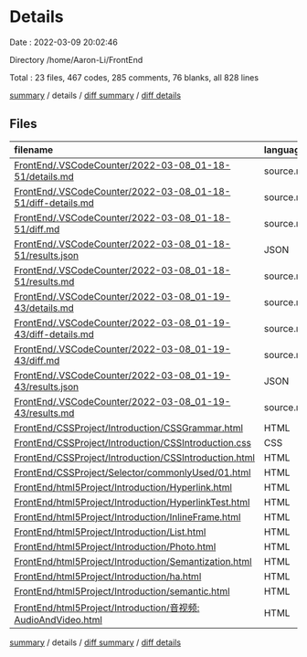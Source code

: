 # Details

Date : 2022-03-09 20:02:46

Directory /home/Aaron-Li/FrontEnd

Total : 23 files,  467 codes, 285 comments, 76 blanks, all 828 lines

[summary](results.md) / details / [diff summary](diff.md) / [diff details](diff-details.md)

## Files
| filename | language | code | comment | blank | total |
| :--- | :--- | ---: | ---: | ---: | ---: |
| [FrontEnd/.VSCodeCounter/2022-03-08_01-18-51/details.md](/FrontEnd/.VSCodeCounter/2022-03-08_01-18-51/details.md) | source.markdown.math | 20 | 0 | 6 | 26 |
| [FrontEnd/.VSCodeCounter/2022-03-08_01-18-51/diff-details.md](/FrontEnd/.VSCodeCounter/2022-03-08_01-18-51/diff-details.md) | source.markdown.math | 9 | 0 | 6 | 15 |
| [FrontEnd/.VSCodeCounter/2022-03-08_01-18-51/diff.md](/FrontEnd/.VSCodeCounter/2022-03-08_01-18-51/diff.md) | source.markdown.math | 12 | 0 | 7 | 19 |
| [FrontEnd/.VSCodeCounter/2022-03-08_01-18-51/results.json](/FrontEnd/.VSCodeCounter/2022-03-08_01-18-51/results.json) | JSON | 1 | 0 | 0 | 1 |
| [FrontEnd/.VSCodeCounter/2022-03-08_01-18-51/results.md](/FrontEnd/.VSCodeCounter/2022-03-08_01-18-51/results.md) | source.markdown.math | 19 | 0 | 7 | 26 |
| [FrontEnd/.VSCodeCounter/2022-03-08_01-19-43/details.md](/FrontEnd/.VSCodeCounter/2022-03-08_01-19-43/details.md) | source.markdown.math | 20 | 0 | 6 | 26 |
| [FrontEnd/.VSCodeCounter/2022-03-08_01-19-43/diff-details.md](/FrontEnd/.VSCodeCounter/2022-03-08_01-19-43/diff-details.md) | source.markdown.math | 9 | 0 | 6 | 15 |
| [FrontEnd/.VSCodeCounter/2022-03-08_01-19-43/diff.md](/FrontEnd/.VSCodeCounter/2022-03-08_01-19-43/diff.md) | source.markdown.math | 12 | 0 | 7 | 19 |
| [FrontEnd/.VSCodeCounter/2022-03-08_01-19-43/results.json](/FrontEnd/.VSCodeCounter/2022-03-08_01-19-43/results.json) | JSON | 1 | 0 | 0 | 1 |
| [FrontEnd/.VSCodeCounter/2022-03-08_01-19-43/results.md](/FrontEnd/.VSCodeCounter/2022-03-08_01-19-43/results.md) | source.markdown.math | 19 | 0 | 7 | 26 |
| [FrontEnd/CSSProject/Introduction/CSSGrammar.html](/FrontEnd/CSSProject/Introduction/CSSGrammar.html) | HTML | 23 | 3 | 1 | 27 |
| [FrontEnd/CSSProject/Introduction/CSSIntroduction.css](/FrontEnd/CSSProject/Introduction/CSSIntroduction.css) | CSS | 4 | 0 | 0 | 4 |
| [FrontEnd/CSSProject/Introduction/CSSIntroduction.html](/FrontEnd/CSSProject/Introduction/CSSIntroduction.html) | HTML | 19 | 37 | 1 | 57 |
| [FrontEnd/CSSProject/Selector/commonlyUsed/01.html](/FrontEnd/CSSProject/Selector/commonlyUsed/01.html) | HTML | 40 | 0 | 2 | 42 |
| [FrontEnd/html5Project/Introduction/Hyperlink.html](/FrontEnd/html5Project/Introduction/Hyperlink.html) | HTML | 21 | 22 | 1 | 44 |
| [FrontEnd/html5Project/Introduction/HyperlinkTest.html](/FrontEnd/html5Project/Introduction/HyperlinkTest.html) | HTML | 75 | 22 | 3 | 100 |
| [FrontEnd/html5Project/Introduction/InlineFrame.html](/FrontEnd/html5Project/Introduction/InlineFrame.html) | HTML | 11 | 14 | 3 | 28 |
| [FrontEnd/html5Project/Introduction/List.html](/FrontEnd/html5Project/Introduction/List.html) | HTML | 39 | 17 | 1 | 57 |
| [FrontEnd/html5Project/Introduction/Photo.html](/FrontEnd/html5Project/Introduction/Photo.html) | HTML | 14 | 47 | 2 | 63 |
| [FrontEnd/html5Project/Introduction/Semantization.html](/FrontEnd/html5Project/Introduction/Semantization.html) | HTML | 33 | 38 | 3 | 74 |
| [FrontEnd/html5Project/Introduction/ha.html](/FrontEnd/html5Project/Introduction/ha.html) | HTML | 16 | 20 | 4 | 40 |
| [FrontEnd/html5Project/Introduction/semantic.html](/FrontEnd/html5Project/Introduction/semantic.html) | HTML | 30 | 41 | 3 | 74 |
| [FrontEnd/html5Project/Introduction/音视频: AudioAndVideo.html](/FrontEnd/html5Project/Introduction/%E9%9F%B3%E8%A7%86%E9%A2%91:%20AudioAndVideo.html) | HTML | 20 | 24 | 0 | 44 |

[summary](results.md) / details / [diff summary](diff.md) / [diff details](diff-details.md)